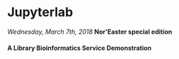 # Jupyterlab
_Wednesday, March 7th, 2018_
**Nor'Easter special edition**
#### A Library Bioinformatics Service Demonstration
